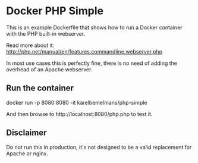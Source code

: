 # Docker PHP Simple

This is an example Dockerfile that shows how to run a Docker container with the PHP built-in webserver.

Read more about it: http://php.net/manual/en/features.commandline.webserver.php

In most use cases this is perfectly fine, there is no need of adding the overhead of an Apache webserver.

## Run the container

docker run -p 8080:8080 -it karelbemelmans/php-simple

And then browse to http://localhost:8080/php.php to test it.

## Disclaimer

Do not run this in production, it's not designed to be a valid replacement for Apache or nginx.
